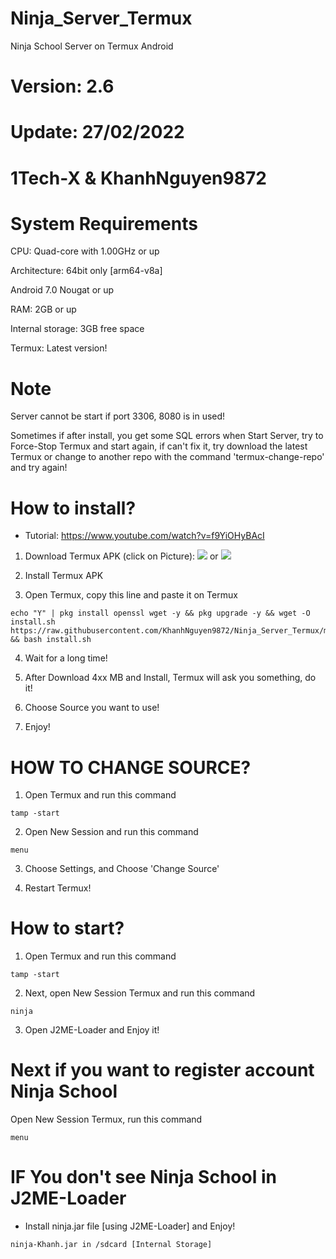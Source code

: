 # Ninja_Server_Termux
Ninja School Server on Termux Android
# Version: 2.6
# Update: 27/02/2022

#
# 1Tech-X & KhanhNguyen9872
#

# System Requirements
CPU: Quad-core with 1.00GHz or up <br />

Architecture: 64bit only [arm64-v8a] <br />

Android 7.0 Nougat or up <br />

RAM: 2GB or up <br />

Internal storage: 3GB free space <br />

Termux: Latest version! <br />

# Note

Server cannot be start if port 3306, 8080 is in used! <br />

Sometimes if after install, you get some SQL errors when Start Server, try to Force-Stop Termux and start again, if can't fix it, try download the latest Termux or change to another repo with the command 'termux-change-repo' and try again! <br />


# How to install?
 - Tutorial: https://www.youtube.com/watch?v=f9YiOHyBAcI
1. Download Termux APK (click on Picture): 
[![](https://github.com/KhanhNguyen9872/Ninja_Server_Termux/raw/main/image/termux.png)](https://f-droid.org/repo/com.termux_118.apk)
 or 
[![](https://github.com/KhanhNguyen9872/Ninja_Server_Termux/raw/main/image/termux.png)](https://github.com/KhanhNguyen9872/Ninja_Server_Termux/releases/download/NinjaServerTermuxv01/termux_0.118.apk)

2. Install Termux APK

3. Open Termux, copy this line and paste it on Termux

```
echo "Y" | pkg install openssl wget -y && pkg upgrade -y && wget -O install.sh https://raw.githubusercontent.com/KhanhNguyen9872/Ninja_Server_Termux/main/install.sh && bash install.sh
```
4. Wait for a long time!
 
5. After Download 4xx MB and Install, Termux will ask you something, do it!

6. Choose Source you want to use! 
 
7. Enjoy!
# HOW TO CHANGE SOURCE?
1. Open Termux and run this command
```
tamp -start
```
2. Open New Session and run this command
```
menu
```
3. Choose Settings, and Choose 'Change Source'

4. Restart Termux!

# How to start?
1. Open Termux and run this command
```
tamp -start
```
2. Next, open New Session Termux and run this command
```
ninja
```
3. Open J2ME-Loader and Enjoy it!

# Next if you want to register account Ninja School
Open New Session Termux, run this command
```
menu
```

# IF You don't see Ninja School in J2ME-Loader
 - Install ninja.jar file [using J2ME-Loader] and Enjoy!
```
ninja-Khanh.jar in /sdcard [Internal Storage]
```
